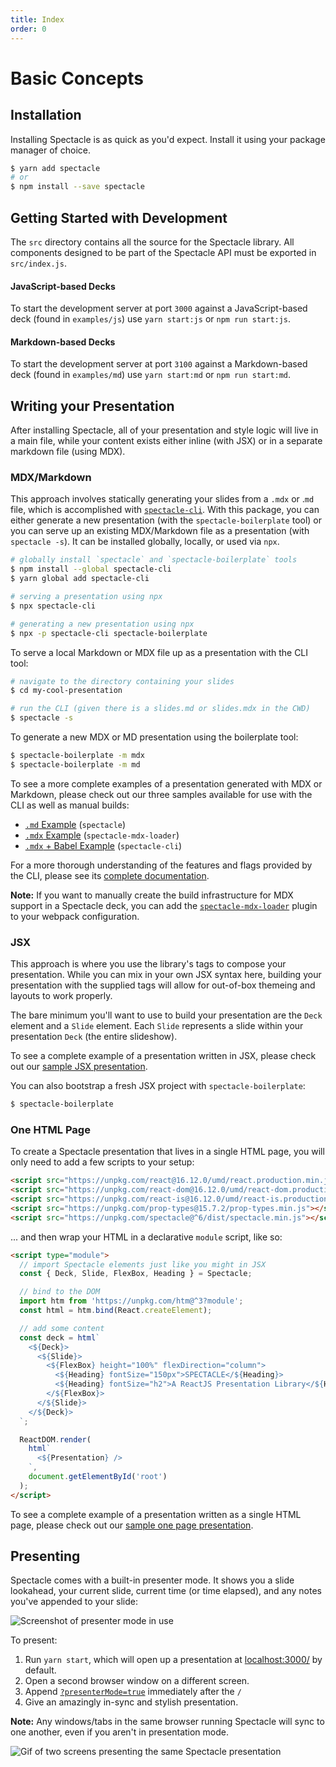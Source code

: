 ```yaml
---
title: Index
order: 0
---
```


# Basic Concepts

## Installation

Installing Spectacle is as quick as you'd expect. Install it using your package manager of choice.

```bash
$ yarn add spectacle
# or
$ npm install --save spectacle
```

## Getting Started with Development

The `src` directory contains all the source for the Spectacle library. All components designed to be part of the Spectacle API must be exported in `src/index.js`.

#### JavaScript-based Decks

To start the development server at port `3000` against a JavaScript-based deck (found in `examples/js`) use `yarn start:js` or `npm run start:js`.

#### Markdown-based Decks

To start the development server at port `3100` against a Markdown-based deck (found in `examples/md`) use `yarn start:md` or `npm run start:md`.

## Writing your Presentation

After installing Spectacle, all of your presentation and style logic will live in a main file, while your content exists either inline (with JSX) or in a separate markdown file (using MDX).

### MDX/Markdown

This approach involves statically generating your slides from a `.mdx` or .`md` file, which is accomplished with [`spectacle-cli`](https://www.github.com/FormidableLabs/spectacle-cli). With this package, you can either generate a new presentation (with the `spectacle-boilerplate` tool) or you can serve up an existing MDX/Markdown file as a presentation (with `spectacle -s`). It can be installed globally, locally, or used via `npx`.

```bash
# globally install `spectacle` and `spectacle-boilerplate` tools
$ npm install --global spectacle-cli
$ yarn global add spectacle-cli

# serving a presentation using npx
$ npx spectacle-cli

# generating a new presentation using npx
$ npx -p spectacle-cli spectacle-boilerplate
```

To serve a local Markdown or MDX file up as a presentation with the CLI tool:

```bash
# navigate to the directory containing your slides
$ cd my-cool-presentation

# run the CLI (given there is a slides.md or slides.mdx in the CWD)
$ spectacle -s
```

To generate a new MDX or MD presentation using the boilerplate tool:

```bash
$ spectacle-boilerplate -m mdx
$ spectacle-boilerplate -m md
```

To see a more complete examples of a presentation generated with MDX or Markdown, please check out our three samples available for use with the CLI as well as manual builds:

- [`.md` Example](https://github.com/FormidableLabs/spectacle/tree/main/examples/md) (`spectacle`)
- [`.mdx` Example](https://github.com/FormidableLabs/spectacle-mdx-loader/tree/master/examples/mdx) (`spectacle-mdx-loader`)
- [`.mdx` + Babel Example](https://github.com/FormidableLabs/spectacle-cli/tree/master/examples/cli-mdx-babel) (`spectacle-cli`)

For a more thorough understanding of the features and flags provided by the CLI, please see its [complete documentation](./extensions#spectacle-cli).

**Note:** If you want to manually create the build infrastructure for MDX support in a Spectacle deck, you can add the [`spectacle-mdx-loader`](https://github.com/FormidableLabs/spectacle-mdx-loader) plugin to your webpack configuration.

### JSX

This approach is where you use the library's tags to compose your presentation. While you can mix in your own JSX syntax here, building your presentation with the supplied tags will allow for out-of-box themeing and layouts to work properly.

The bare minimum you'll want to use to build your presentation are the `Deck` element and a `Slide` element. Each `Slide` represents a slide within your presentation `Deck` (the entire slideshow).

To see a complete example of a presentation written in JSX, please check out our [sample JSX presentation](https://github.com/FormidableLabs/spectacle/blob/main/examples/js/index.js).

You can also bootstrap a fresh JSX project with `spectacle-boilerplate`:

```bash
$ spectacle-boilerplate
```

### One HTML Page

To create a Spectacle presentation that lives in a single HTML page, you will only need to add a few scripts to your setup:

```html
<script src="https://unpkg.com/react@16.12.0/umd/react.production.min.js"></script>
<script src="https://unpkg.com/react-dom@16.12.0/umd/react-dom.production.min.js"></script>
<script src="https://unpkg.com/react-is@16.12.0/umd/react-is.production.min.js"></script>
<script src="https://unpkg.com/prop-types@15.7.2/prop-types.min.js"></script>
<script src="https://unpkg.com/spectacle@^6/dist/spectacle.min.js"></script>
```

... and then wrap your HTML in a declarative `module` script, like so:

```html
<script type="module">
  // import Spectacle elements just like you might in JSX
  const { Deck, Slide, FlexBox, Heading } = Spectacle;

  // bind to the DOM
  import htm from 'https://unpkg.com/htm@^3?module';
  const html = htm.bind(React.createElement);

  // add some content
  const deck = html`
    <${Deck}>
      <${Slide}>
        <${FlexBox} height="100%" flexDirection="column">
          <${Heading} fontSize="150px">SPECTACLE</${Heading}>
          <${Heading} fontSize="h2">A ReactJS Presentation Library</${Heading}>
        </${FlexBox}>
      </${Slide}>
    </${Deck}>
  `;

  ReactDOM.render(
    html`
      <${Presentation} />
    `,
    document.getElementById('root')
  );
</script>
```

To see a complete example of a presentation written as a single HTML page, please check out our [sample one page presentation](https://github.com/FormidableLabs/spectacle/blob/main/examples/one-page.html).

## Presenting

Spectacle comes with a built-in presenter mode. It shows you a slide lookahead, your current slide, current time (or time elapsed), and any notes you've appended to your slide:

![Screenshot of presenter mode in use](https://i.ibb.co/qsgYCkn/presentation-mode.png)

To present:

1. Run `yarn start`, which will open up a presentation at [localhost:3000/](http://localhost:3000/) by default.
2. Open a second browser window on a different screen.
3. Append [`?presenterMode=true`](http://localhost:3000/?presenterMode=true) immediately after the `/`
4. Give an amazingly in-sync and stylish presentation.

**Note:** Any windows/tabs in the same browser running Spectacle will sync to one another, even if you aren't in presentation mode.

![Gif of two screens presenting the same Spectacle presentation](https://i.ibb.co/jVBSRT9/presentation-mode.gif)
